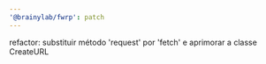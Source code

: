```yaml
---
'@brainylab/fwrp': patch
---
```


refactor: substituir método 'request' por 'fetch' e aprimorar a classe CreateURL
